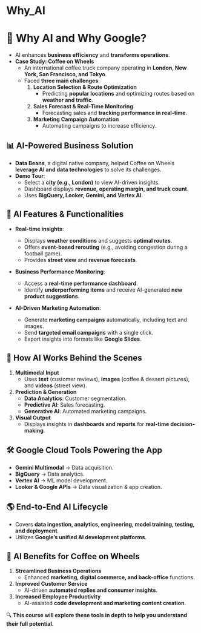 # Why_AI

# 🤖 **Why AI and Why Google?**

- AI enhances **business efficiency** and **transforms operations**.
- **Case Study: Coffee on Wheels**  
  - An international coffee truck company operating in **London, New York, San Francisco, and Tokyo**.  
  - Faced **three main challenges**:  
    1. **Location Selection & Route Optimization**  
       - Predicting **popular locations** and optimizing routes based on **weather and traffic**.  
    2. **Sales Forecast & Real-Time Monitoring**  
       - Forecasting sales and **tracking performance in real-time**.  
    3. **Marketing Campaign Automation**  
       - Automating campaigns to increase efficiency.  

## 📊 **AI-Powered Business Solution**
- **Data Beans**, a digital native company, helped Coffee on Wheels **leverage AI and data technologies** to solve its challenges.
- **Demo Tour**:
  - Select a **city (e.g., London)** to view AI-driven insights.
  - Dashboard displays **revenue, operating margin, and truck count**.
  - Uses **BigQuery, Looker, Gemini, and Vertex AI**.

## 🚗 **AI Features & Functionalities**
- **Real-time insights**:
  - Displays **weather conditions** and suggests **optimal routes**.
  - Offers **event-based rerouting** (e.g., avoiding congestion during a football game).
  - Provides **street view** and **revenue forecasts**.

- **Business Performance Monitoring**:
  - Access a **real-time performance dashboard**.
  - Identify **underperforming items** and receive AI-generated **new product suggestions**.

- **AI-Driven Marketing Automation**:
  - Generate **marketing campaigns** automatically, including text and images.
  - Send **targeted email campaigns** with a single click.
  - Export insights into formats like **Google Slides**.

## 🔧 **How AI Works Behind the Scenes**
1. **Multimodal Input**  
   - Uses **text** (customer reviews), **images** (coffee & dessert pictures), and **videos** (street view).  
2. **Prediction & Generation**  
   - **Data Analytics**: Customer segmentation.  
   - **Predictive AI**: Sales forecasting.  
   - **Generative AI**: Automated marketing campaigns.  
3. **Visual Output**  
   - Displays insights in **dashboards and reports** for **real-time decision-making**.

## 🛠️ **Google Cloud Tools Powering the App**
- **Gemini Multimodal** → Data acquisition.  
- **BigQuery** → Data analytics.  
- **Vertex AI** → ML model development.  
- **Looker & Google APIs** → Data visualization & app creation.  

## 🌎 **End-to-End AI Lifecycle**
- Covers **data ingestion, analytics, engineering, model training, testing, and deployment**.
- Utilizes **Google’s unified AI development platforms**.

## 🚀 **AI Benefits for Coffee on Wheels**
1. **Streamlined Business Operations**  
   - Enhanced **marketing, digital commerce, and back-office** functions.  
2. **Improved Customer Service**  
   - AI-driven **automated replies and consumer insights**.  
3. **Increased Employee Productivity**  
   - AI-assisted **code development and marketing content creation**.  

🔍 **This course will explore these tools in depth to help you understand their full potential.**  
